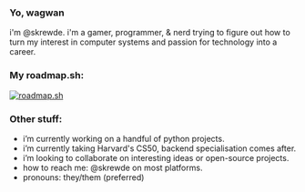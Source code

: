 ### Yo, wagwan
i'm @skrewde. i'm a gamer, programmer, & nerd trying to figure out how to turn my interest in computer systems and passion for technology into a career.

### My roadmap.sh:
[![roadmap.sh](https://api.roadmap.sh/v1-badge/wide/64dfa2e9ced78d2935279535?variant=light)](https://roadmap.sh)

### Other stuff:
- i’m currently working on a handful of python projects.
- i’m currently taking Harvard's CS50, backend specialisation comes after.
- i’m looking to collaborate on interesting ideas or open-source projects.
- how to reach me: @skrewde on most platforms.
- pronouns: they/them (preferred)


<!--
- fun fact: i could
**skrewde/skrewde** is a ✨ _special_ ✨ repository because its `README.md` (this file) appears on your GitHub profile.
-->

